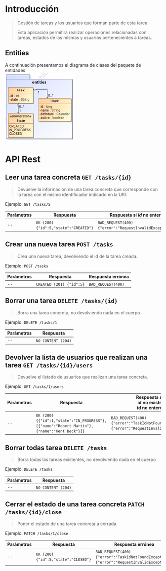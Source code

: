 # Introducción
> Gestión de tareas y los usuarios que forman parte de esta tarea.
>
> Esta aplicación permitirá realizar operaciones relacionadas con tareas, estados de las mismas y usuarios pertenecientes a tareas.

## Entities
A continuación presentamos el diagrama de clases del paquete de entidades:  
![Entidades](https://github.com/zuldare/APAW-ECP2-JaimeHernandez/blob/develop/docs/wiki/ECP-task-user.png)

# API Rest
## Leer una tarea concreta `GET /tasks/{id}` 
> Devuelve la información de una tarea concreta que corresponde con la tarea con el mismo identificador indicado en la URI.

Ejemplo: `GET /tasks/5`

Parámetros | Respuesta | Respuesta si _id_ no entero
--|--|--
-- | `OK (200) {"id":5,"state":"CREATED"}` | `BAD_REQUEST(400)`<br>`{"error":"RequestInvalidException"}`

## Crear una nueva tarea `POST /tasks` 
> Crea una nueva tarea, devolviendo el id de la tarea creada.

Ejemplo: `POST /tasks`

Parámetros | Respuesta | Respuesta errónea
--|--|--
--| `CREATED (201) {"id":5}` |`BAD_REQUEST(400)`

## Borrar una tarea `DELETE /tasks/{id}`
> Borra una tarea concreta, no devolviendo nada en el cuerpo

Ejemplo: `DELETE /tasks/1`

Parámetros | Respuesta
--|--
--| `NO CONTENT (204)`

## Devolver la lista de usuarios que realizan una tarea `GET /tasks/{id}/users`
> Devuelve el listado de usuarios que realizan una tarea concreta.

Ejemplo: `GET /tasks/1/users`

Parámetros | Respuesta | Respuesta si <br/>id no existe <br/>id no entero
--|--|--
--|`OK (200) {{"id":1,"state":"IN_PROGRESS"},[{"name":"Robert Martin"},{"name":"Kent Beck"}]}`|`BAD_REQUEST(400)` <br>`{"error":"TaskIdNotFoundException"}`<br> `{"error":"RequestInvalidException"}`

## Borrar todas tarea `DELETE /tasks`
> Borra todas las tareas existentes, no devolviendo nada en el cuerpo

Ejemplo: `DELETE /tasks`

Parámetros | Respuesta
--|--
--| `NO CONTENT (204)`


## Cerrar el estado de una tarea concreta `PATCH /tasks/{id}/close` 
> Poner el estado de una tarea concreta a cerrada. 

Ejemplo: `PATCH /tasks/1/close`

Parámetros | Respuesta | Respuesta errónea
--|--|--
--| `OK (200) {"id":5,"state":"CLOSED"}` |`BAD_REQUEST(400)`<br>`{"error":"TaskIdNotFoundException"}`<br> `{"error":"RequestInvalidException"}`